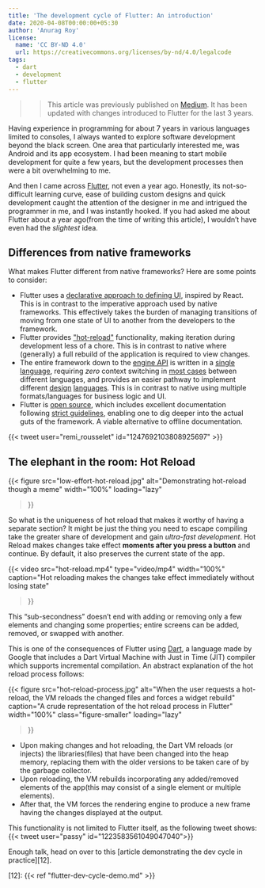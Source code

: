 ```yaml
---
title: 'The development cycle of Flutter: An introduction'
date: 2020-04-08T00:00:00+05:30
author: 'Anurag Roy'
license:
  name: 'CC BY‑ND 4.0'
  url: https://creativecommons.org/licenses/by-nd/4.0/legalcode
tags:
  - dart
  - development
  - flutter
---
```

>> This article was previously published on [Medium][1]. It has been updated
with changes introduced to Flutter for the last 3 years.

Having experience in programming for about 7 years in various languages limited
to consoles, I always wanted to explore software development beyond the black
screen. One area that particularly interested me, was Android and its app
ecosystem. I had been meaning to start mobile development for quite a few years,
but the development processes then were a bit overwhelming to me.

And then I came across [Flutter][2], not even a year ago. Honestly, its
not-so-difficult learning curve, ease of building custom designs and quick
development caught the attention of the designer in me and intrigued the
programmer in me, and I was instantly hooked. If you had asked me about Flutter
about a year ago(from the time of writing this article), I wouldn’t have even
had the _slightest_ idea.

## Differences from native frameworks

What makes Flutter different from native frameworks? Here are some points to
consider:

- Flutter uses a [declarative approach to defining UI][3], inspired by React.
This is in contrast to the imperative approach used by native frameworks. This
effectively takes the burden of managing transitions of moving from one state of
UI to another from the developers to the framework.
- Flutter provides ["hot-reload"][4] functionality, making iteration during
development less of a chore. This is in contrast to native where (generally) a
full rebuild of the application is required to view changes.
- The entire framework down to the [engine API][5] is written in a [single
language][6], requiring _zero_ context switching in [most cases][7] between
different languages, and provides an easier pathway to implement different
[design][8] [languages][9]. This is in contrast to native using multiple
formats/languages for business logic and UI.
- Flutter is [open source][10], which includes excellent documentation following
[strict guidelines][11], enabling one to dig deeper into the actual guts of the
framework. A viable alternative to offline documentation.

{{< tweet user="remi_rousselet" id="1247692103808925697" >}}

## The elephant in the room: Hot Reload

{{< figure
  src="low-effort-hot-reload.jpg"
  alt="Demonstrating hot-reload though a meme"
  width="100%"
  loading="lazy"
>}}

So what is the uniqueness of hot reload that makes it worthy of having a
separate section? It might be just the thing you need to escape compiling take
the greater share of development and gain _ultra-fast development_. Hot Reload
makes changes take effect **moments after you press a button** and continue. By
default, it also preserves the current state of the app.

{{< video
  src="hot-reload.mp4"
  type="video/mp4"
  width="100%"
  caption="Hot reloading makes the changes take effect immediately without losing state"
>}}

This “sub-secondness” doesn’t end with adding or removing only a few elements
and changing some properties; entire screens can be added, removed, or swapped
with another.

This is one of the consequences of Flutter using [Dart][6], a language made by
Google that includes a Dart Virtual Machine with Just in Time (JIT) compiler
which supports incremental compilation. An abstract explanation of the hot
reload process follows:

{{< figure
  src="hot-reload-process.jpg"
  alt="When the user requests a hot-reload, the VM reloads the changed files and forces a widget rebuild"
  caption="A crude representation of the hot reload process in Flutter"
  width="100%"
  class="figure-smaller"
  loading="lazy"
>}}

- Upon making changes and hot reloading, the Dart VM reloads (or injects) the
libraries(files) that have been changed into the heap memory, replacing them
with the older versions to be taken care of by the garbage collector.
- Upon reloading, the VM rebuilds incorporating any added/removed elements of
the app(this may consist of a single element or multiple elements).
- After that, the VM forces the rendering engine to produce a new frame having
the changes displayed at the output.

This functionality is not limited to Flutter itself, as the following tweet shows:
{{< tweet user="passy" id="1223583561049047040">}}

Enough talk, head on over to this [article demonstrating the dev cycle in practice][12].

[1]: https://royarg.medium.com/the-development-cycle-of-flutter-a-demonstration-a108f8064114
[2]: https://flutter.dev
[3]: https://docs.flutter.dev/get-started/flutter-for/declarative
[4]: https://docs.flutter.dev/development/tools/hot-reload
[5]: https://github.com/flutter/engine/blob/main/lib/ui/ui.dart
[6]: https://dart.dev
[7]: https://docs.flutter.dev/development/platform-integration/platform-channels
[8]: https://github.com/macosui/macos_ui
[9]: https://github.com/bdlukaa/fluent_ui
[10]: https://github.com/flutter/flutter
[11]: https://github.com/flutter/flutter/wiki/Style-guide-for-Flutter-repo#documentation-dartdocs-javadocs-etc
[12]: {{< ref "flutter-dev-cycle-demo.md" >}}
